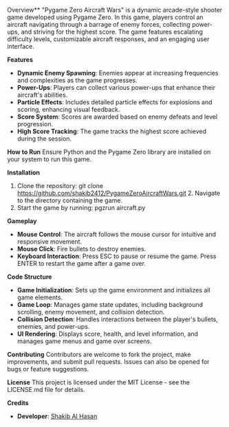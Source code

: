 Overview**
"Pygame Zero Aircraft Wars" is a dynamic arcade-style shooter game developed using Pygame Zero. In this game, players control an aircraft navigating through a barrage of enemy forces, collecting power-ups, and striving for the highest score. The game features escalating difficulty levels, customizable aircraft responses, and an engaging user interface.

**Features**
- **Dynamic Enemy Spawning**: Enemies appear at increasing frequencies and complexities as the game progresses.
- **Power-Ups**: Players can collect various power-ups that enhance their aircraft's abilities.
- **Particle Effects**: Includes detailed particle effects for explosions and scoring, enhancing visual feedback.
- **Score System**: Scores are awarded based on enemy defeats and level progression.
- **High Score Tracking**: The game tracks the highest score achieved during the session.

**How to Run**
Ensure Python and the Pygame Zero library are installed on your system to run this game.

**Installation**
1. Clone the repository:
   git clone https://github.com/shakib2412/PygameZeroAircraftWars.git
   2. Navigate to the directory containing the game.
3. Start the game by running:
   pgzrun aircraft.py

**Gameplay**
- **Mouse Control**: The aircraft follows the mouse cursor for intuitive and responsive movement.
- **Mouse Click**: Fire bullets to destroy enemies.
- **Keyboard Interaction**: Press ESC to pause or resume the game. Press ENTER to restart the game after a game over.

**Code Structure**
- **Game Initialization**: Sets up the game environment and initializes all game elements.
- **Game Loop**: Manages game state updates, including background scrolling, enemy movement, and collision detection.
- **Collision Detection**: Handles interactions between the player's bullets, enemies, and power-ups.
- **UI Rendering**: Displays score, health, and level information, and manages game menus and game over screens.

**Contributing**
Contributors are welcome to fork the project, make improvements, and submit pull requests. Issues can also be opened for bugs or feature suggestions.

**License**
This project is licensed under the MIT License - see the LICENSE.md file for details.

**Credits**
- **Developer**: [Shakib Al Hasan](https://github.com/shakib2412)


